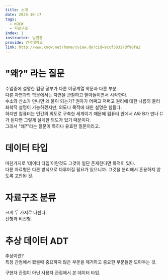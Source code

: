 ```yaml
---
title: 소개
date: 2025-10-17
tags:
  - KOCW
  - 자료구조
index: 1
instructor: 남원홍
provide: 건국대학교
link: http://www.kocw.net/home/cview.do?cid=9ccf38317df98fa2
---
```

# "왜?" 라는 질문

수업중에 설명한 컴공 공부가 다른 이공계열 학문과 다른 부분.  
다른 자연과학 학문에서는 자연을 관찰하고 받아들이면서 시작한다.  
수소와 산소가 만나면 왜 물이 되는가? 원자가 어쩌고 저쩌고 원리에 대한 나름의 물리화학적 설명이 가능하겠지만, 의도나 목적에 대한 설명은 힘들다.  
하지만 컴퓨터는 인간의 의도로 구축한 세계이기 때문에 컴퓨터 안에서 A와 B가 만나 C가 된다면 그렇게 설계한 의도가 있기 때문이다.  
그래서 "왜?"라는 질문이 특히나 유효한 질문이라고.

# 데이터 타입

마찬가지로 '데이터 타입'이란것도 그것이 일단 존재한다면 목적이 있다.  
다른 자료형은 다른 방식으로 다루어질 필요가 있으니까. 그것을 분리해서 혼용하지 않도록 고안된 것.

# 자료구조 분류

크게 두 가지로 나뉜다.  
선형과 비선형.

# 추상 데이터 ADT

추상이란?  
특정 관점에서 봤을때 중요하지 않은 부분을 제거하고 중요한 부분들만 모아두는 것.

구현자 관점이 아닌 사용자 관점에서 본 데이터 타입.


